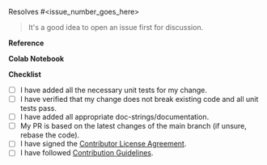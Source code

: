 Resolves #\<issue_number_goes_here\>

> It's a good idea to open an issue first for discussion.

<!--- Describe your changes in detail. -->

**Reference**
<!--- Link to the reference implementation, research paper, and GitHub issue. -->

**Colab Notebook**
<!-- If adding any new API, attach a Colab notebook showing the high-level usage.-->

**Checklist**
<!--- Please make sure all checkboxes are ticked before submitting this PR for review. -->

- [ ] I have added all the necessary unit tests for my change.
- [ ] I have verified that my change does not break existing code and all unit tests pass.
- [ ] I have added all appropriate doc-strings/documentation.
- [ ] My PR is based on the latest changes of the main branch (if unsure, rebase the code).
- [ ] I have signed the [Contributor License Agreement](https://cla.developers.google.com/about).
- [ ] I have followed [Contribution Guidelines](https://github.com/google/tunix/blob/main/CONTRIBUTING.md).
